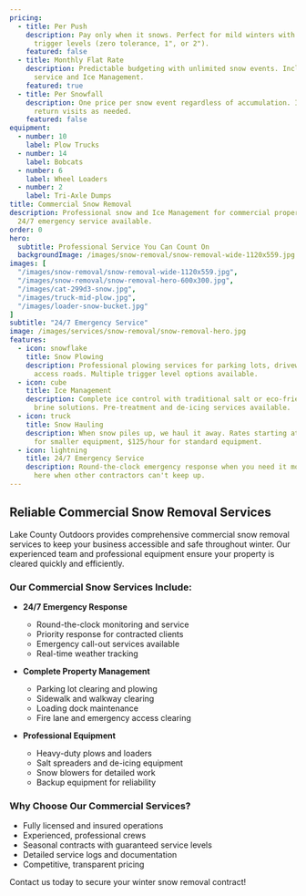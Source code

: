 ```yaml
---
pricing:
  - title: Per Push
    description: Pay only when it snows. Perfect for mild winters with flexible
      trigger levels (zero tolerance, 1", or 2").
    featured: false
  - title: Monthly Flat Rate
    description: Predictable budgeting with unlimited snow events. Includes priority
      service and Ice Management.
    featured: true
  - title: Per Snowfall
    description: One price per snow event regardless of accumulation. Includes
      return visits as needed.
    featured: false
equipment:
  - number: 10
    label: Plow Trucks
  - number: 14
    label: Bobcats
  - number: 6
    label: Wheel Loaders
  - number: 2
    label: Tri-Axle Dumps
title: Commercial Snow Removal
description: Professional snow and Ice Management for commercial properties.
  24/7 emergency service available.
order: 0
hero:
  subtitle: Professional Service You Can Count On
  backgroundImage: /images/snow-removal/snow-removal-wide-1120x559.jpg
images: [
  "/images/snow-removal/snow-removal-wide-1120x559.jpg",
  "/images/snow-removal/snow-removal-hero-600x300.jpg",
  "/images/cat-299d3-snow.jpg",
  "/images/truck-mid-plow.jpg",
  "/images/loader-snow-bucket.jpg"
]
subtitle: "24/7 Emergency Service"
image: /images/services/snow-removal/snow-removal-hero.jpg
features:
  - icon: snowflake
    title: Snow Plowing
    description: Professional plowing services for parking lots, driveways, and
      access roads. Multiple trigger level options available.
  - icon: cube
    title: Ice Management
    description: Complete ice control with traditional salt or eco-friendly liquid
      brine solutions. Pre-treatment and de-icing services available.
  - icon: truck
    title: Snow Hauling
    description: When snow piles up, we haul it away. Rates starting at $115/hour
      for smaller equipment, $125/hour for standard equipment.
  - icon: lightning
    title: 24/7 Emergency Service
    description: Round-the-clock emergency response when you need it most. We're
      here when other contractors can't keep up.
---
```


## Reliable Commercial Snow Removal Services

Lake County Outdoors provides comprehensive commercial snow removal services to keep your business accessible and safe throughout winter. Our experienced team and professional equipment ensure your property is cleared quickly and efficiently.

### Our Commercial Snow Services Include:

- **24/7 Emergency Response**
  - Round-the-clock monitoring and service
  - Priority response for contracted clients
  - Emergency call-out services available
  - Real-time weather tracking

- **Complete Property Management**
  - Parking lot clearing and plowing
  - Sidewalk and walkway clearing
  - Loading dock maintenance
  - Fire lane and emergency access clearing

- **Professional Equipment**
  - Heavy-duty plows and loaders
  - Salt spreaders and de-icing equipment
  - Snow blowers for detailed work
  - Backup equipment for reliability

### Why Choose Our Commercial Services?

- Fully licensed and insured operations
- Experienced, professional crews
- Seasonal contracts with guaranteed service levels
- Detailed service logs and documentation
- Competitive, transparent pricing

Contact us today to secure your winter snow removal contract!

